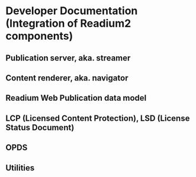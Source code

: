 # Developer Documentation (Integration of Readium2 components)

## Publication server, aka. streamer

## Content renderer, aka. navigator

## Readium Web Publication data model

## LCP (Licensed Content Protection), LSD (License Status Document)

## OPDS

## Utilities
